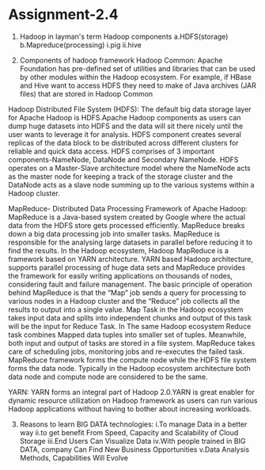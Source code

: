 # Assignment-2.4
1) Hadoop in layman's term
Hadoop components
a.HDFS(storage)
b.Mapreduce(processing)
  i.pig
  ii.hive
  
2) Components of hadoop framework
Hadoop Common:
Apache Foundation has pre-defined set of utilities and libraries that can be used by other modules within the Hadoop ecosystem. For example, if HBase and Hive want to access HDFS they need to make of Java archives (JAR files) that are stored in Hadoop Common

Hadoop Distributed File System (HDFS):
The default big data storage layer for Apache Hadoop is HDFS.Apache Hadoop components as users can dump huge datasets into HDFS and the data will sit there nicely until the user wants to leverage it for analysis. HDFS component creates several replicas of the data block to be distributed across different clusters for reliable and quick data access. HDFS comprises of 3 important components-NameNode, DataNode and Secondary NameNode. HDFS operates on a Master-Slave architecture model where the NameNode acts as the master node for keeping a track of the storage cluster and the DataNode acts as a slave node summing up to the various systems within a Hadoop cluster.

MapReduce- Distributed Data Processing Framework of Apache Hadoop:
MapReduce is a Java-based system created by Google where the actual data from the HDFS store gets processed efficiently. MapReduce breaks down a big data processing job into smaller tasks. MapReduce is responsible for the analysing large datasets in parallel before reducing it to find the results. In the Hadoop ecosystem, Hadoop MapReduce is a framework based on YARN architecture. YARN based Hadoop architecture, supports parallel processing of huge data sets and MapReduce provides the framework for easily writing applications on thousands of nodes, considering fault and failure management.
The basic principle of operation behind MapReduce is that the “Map” job sends a query for processing to various nodes in a Hadoop cluster and the “Reduce” job collects all the results to output into a single value. Map Task in the Hadoop ecosystem takes input data and splits into independent chunks and output of this task will be the input for Reduce Task. In The same Hadoop ecosystem Reduce task combines Mapped data tuples into smaller set of tuples. Meanwhile, both input and output of tasks are stored in a file system. MapReduce takes care of scheduling jobs, monitoring jobs and re-executes the failed task.
MapReduce framework forms the compute node while the HDFS file system forms the data node. Typically in the Hadoop ecosystem architecture both data node and compute node are considered to be the same. 

YARN:
YARN forms an integral part of Hadoop 2.0.YARN is great enabler for dynamic resource utilization on Hadoop framework as users can run various Hadoop applications without having to bother about increasing workloads.

3) Reasons to learn BIG DATA technologies:
i.To manage Data in a better way
ii.to get benefit From Speed, Capacity and Scalability of Cloud Storage
iii.End Users Can Visualize Data
iv.With people trained in BIG DATA, company Can Find New Business Opportunities
v.Data Analysis Methods, Capabilities Will Evolve
